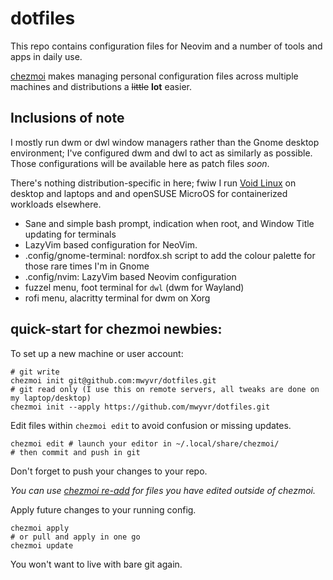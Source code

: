 # dotfiles

This repo contains configuration files for Neovim and a number of tools and apps in daily use.

[chezmoi](https://www.chezmoi.io/quick-start/) makes managing personal configuration
files across multiple machines and distributions a ~~little~~ **lot** easier.

## Inclusions of note

I mostly run dwm or dwl window managers rather than the Gnome desktop
environment; I've configured dwm and dwl to act as similarly as possible. Those
configurations will be available here as patch files _soon_.

There's nothing distribution-specific in here; fwiw I run [Void
Linux](https://voidlinux.org/) on desktop and laptops and and openSUSE MicroOS for
containerized workloads elsewhere.

- Sane and simple bash prompt, indication when root, and Window Title updating for terminals
- LazyVim based configuration for NeoVim.
- .config/gnome-terminal: nordfox.sh script to add the colour palette for those rare times I'm in Gnome
- .config/nvim: LazyVim based Neovim configuration
- fuzzel menu, foot terminal for `dwl` (dwm for Wayland)
- rofi menu, alacritty terminal for dwm on Xorg

## quick-start for chezmoi newbies:

To set up a new machine or user account:

    # git write
    chezmoi init git@github.com:mwyvr/dotfiles.git
    # git read only (I use this on remote servers, all tweaks are done on my laptop/desktop)
    chezmoi init --apply https://github.com/mwyvr/dotfiles.git

Edit files within `chezmoi edit` to avoid confusion or missing updates.

    chezmoi edit # launch your editor in ~/.local/share/chezmoi/
    # then commit and push in git

Don't forget to push your changes to your repo.

_You can use [chezmoi re-add](https://www.chezmoi.io/user-guide/frequently-asked-questions/usage/#how-do-i-edit-my-dotfiles-with-chezmoi) for files you have edited outside of chezmoi._

Apply future changes to your running config.

    chezmoi apply
    # or pull and apply in one go
    chezmoi update

You won't want to live with bare git again.
